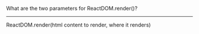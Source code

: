 What are the two parameters for ReactDOM.render()?

---

ReactDOM.render(html content to render, where it renders)
